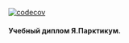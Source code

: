 [![codecov](https://codecov.io/gh/nkiryanov/foodgram-project-react/branch/dev/graph/badge.svg?token=4JQKCSOYE8)](https://codecov.io/gh/nkiryanov/foodgram-project-react)

#### Учебный диплом Я.Парктикум.

